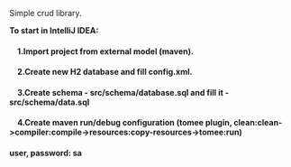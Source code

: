 Simple crud library.

<b>To start in IntelliJ IDEA:</b>
<h4>&emsp;1.Import project from external model (maven).</h4>
<h4>&emsp;2.Create new H2 database and fill config.xml.</h4>
<h4>&emsp;3.Create schema - src/schema/database.sql and fill it - src/schema/data.sql</h4>
<h4>&emsp;4.Create maven run/debug configuration (tomee plugin, clean:clean->compiler:compile->resources:copy-resources->tomee:run)</h4>
<h4>user, password: sa
<br>
